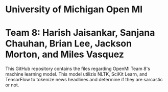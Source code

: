 # University of Michigan Open MI
# Team 8: Harish Jaisankar, Sanjana Chauhan, Brian Lee, Jackson Morton, and Miles Vasquez

This GitHub repository contains the files regarding OpenMI Team 8's machine learning model. This model utilizis NLTK, SciKit Learn, and TensorFlow to tokenize news headlines and determine if they are sarcastic or not.
